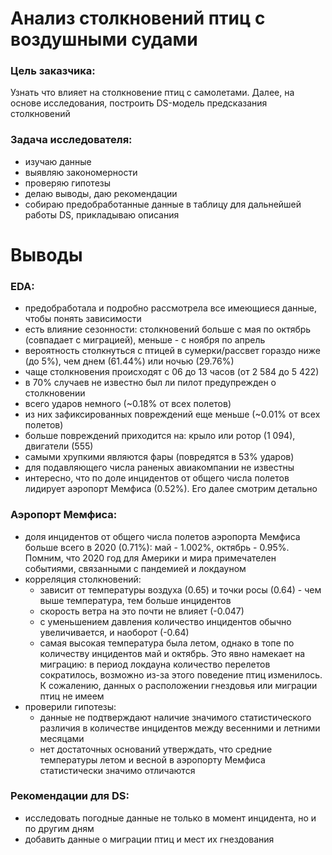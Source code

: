 # Анализ столкновений птиц с воздушными судами

### Цель заказчика:
Узнать что влияет на столкновение птиц с самолетами. Далее, на основе исследования, построить DS-модель предсказания столкновений

### Задача исследователя:
- изучаю данные
- выявляю закономерности
- проверяю гипотезы
- делаю выводы, даю рекомендации
- собираю предобработанные данные в таблицу для дальнейшей работы DS, прикладываю описания

# Выводы

### EDA:
- предобработала и подробно рассмотрела все имеющиеся данные, чтобы понять зависимости
- есть влияние сезонности: столкновений больше с мая по октябрь (совпадает с миграцией), меньше - с ноября по апрель
- вероятность столкнуться с птицей в сумерки/рассвет гораздо ниже (до 5%), чем днем (61.44%) или ночью (29.76%)
- чаще столкновения происходят с 06 до 13 часов (от 2 584 до 5 422)
- в 70% случаев не известно был ли пилот предупрежден о столкновении
- всего ударов немного (~0.18% от всех полетов)
- из них зафиксированных повреждений еще меньше (~0.01% от всех полетов)
- больше повреждений приходится на: крыло или ротор (1 094), двигатели (555)
- самыми хрупкими являются фары (повредятся в 53% ударов)
- для подавляющего числа раненых авиакомпании не известны
- интересно, что по доле инцидентов от общего числа полетов лидирует аэропорт Мемфиса (0.52%). Его далее смотрим детально


### Аэропорт Мемфиса:
- доля инцидентов от общего числа полетов аэропорта Мемфиса больше всего в 2020 (0.71%): май - 1.002%, октябрь - 0.95%. Помним, что 2020 год для Америки и мира примечателен событиями, связанными с пандемией и локдауном
- корреляция столкновений:
    - зависит от температуры воздуха (0.65) и точки росы (0.64) - чем выше температура, тем больше инцидентов
    - скорость ветра на это почти не влияет (-0.047)
    - с уменьшением давления количество инцидентов обычно увеличивается, и наоборот (-0.64)
    - самая высокая температура была летом, однако в топе по количеству инцидентов май и октябрь. Это явно намекает на миграцию: в период локдауна количество перелетов сократилось, возможно из-за этого поведение птиц изменилось.  К сожалению, данных о расположении гнездовья или миграции птиц не имеем
- проверили гипотезы:
    - данные не подтверждают наличие значимого статистического различия в количестве инцидентов между весенними и летними месяцами
    - нет достаточных оснований утверждать, что средние температуры летом и весной в аэропорту Мемфиса статистически значимо отличаются

### Рекомендации для DS:

- исследовать погодные данные не только в момент инцидента, но и по другим дням
- добавить данные о миграции птиц и мест их гнездования


